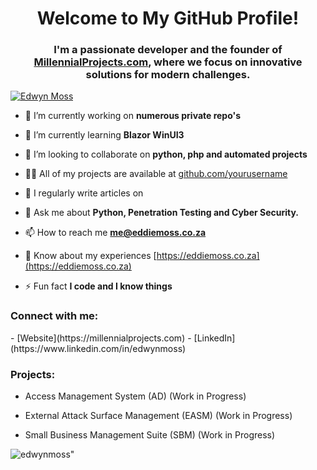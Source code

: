 <h1 align="center">Welcome to My GitHub Profile!</h1>
<h3 align="center">I'm a passionate developer and the founder of <a href="https://millennialprojects.com">MillennialProjects.com</a>, where we focus on innovative solutions for modern challenges.</h3>

<p align="left"> <a href="https://github.com/ryo-ma/github-profile-trophy"><img src="https://github-profile-trophy.vercel.app/?username=edwynmoss" alt="Edwyn Moss" /></a> </p>

- 🔭 I’m currently working on **numerous private repo's**

- 🌱 I’m currently learning **Blazor WinUI3**

- 👯 I’m looking to collaborate on **python, php and automated projects**

- 👨‍💻 All of my projects are available at [github.com/yourusername](github.com/edwynmoss)

- 📝 I regularly write articles on [<In Development>](<In Development>)

- 💬 Ask me about **Python, Penetration Testing and Cyber Security.**

- 📫 How to reach me **me@eddiemoss.co.za**

- 📄 Know about my experiences [https://eddiemoss.co.za](https://eddiemoss.co.za)

- ⚡ Fun fact **I code and I know things**

<h3 align="left">Connect with me:</h3>
<p align="left">
- [Website](https://millennialprojects.com)
- [LinkedIn](https://www.linkedin.com/in/edwynmoss)
</p>

<h3 align="left">Projects:</h3>
<p align="left">
  
- Access Management System (AD) (Work in Progress)
  
- External Attack Surface Management (EASM) (Work in Progress)
   
- Small Business Management Suite (SBM) (Work in Progress)
</p>


<p><img align="center" src="https://github-readme-streak-stats.herokuapp.com/?user=edwynmoss&" alt=edwynmoss" /></p>
